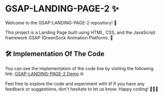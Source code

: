 # GSAP-LANDING-PAGE-2 ✨

Welcome to the GSAP-LANDING-PAGE-2 repository! 🎉

This project is a Landing Page built using HTML, CSS, and the JavaScript framework GSAP (GreenSock Animation Platform). 🚀

## 🛠️ Implementation Of The Code

You can see the implementation of the code live by visiting the following link: [GSAP-LANDING-PAGE-2 Demo](https://siddhant-mahato.github.io/GSAP-LANDING-PAGE-2/) 🌐

Feel free to explore the code and experiment with it! If you have any feedback or suggestions, don't hesitate to let us know. Happy coding! 🎨👨‍💻
